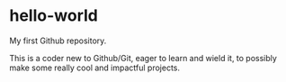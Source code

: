 # hello-world
My first Github repository.

This is a coder new to Github/Git, eager to learn and wield it, to possibly make some really cool and impactful projects.
